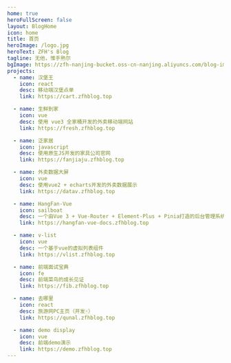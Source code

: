 ```yaml
---
home: true
heroFullScreen: false
layout: BlogHome
icon: home
title: 首页
heroImage: /logo.jpg
heroText: ZFH's Blog
tagline: 无他，惟手熟尔
bgImage: https://zfh-nanjing-bucket.oss-cn-nanjing.aliyuncs.com/blog-images/bg3.jpg
projects:
  - name: 汉堡王
    icon: react
    desc: 移动端汉堡点单
    link: https://cart.zfhblog.top

  - name: 生鲜到家
    icon: vue
    desc: 使用 vue3 全家桶开发的外卖移动端网站
    link: https://fresh.zfhblog.top

  - name: 泛家居
    icon: javascript
    desc: 使用原生JS开发的家具公司官网
    link: https://fanjiaju.zfhblog.top

  - name: 外卖数据大屏
    icon: vue
    desc: 使用vue2 + echarts开发的外卖数据展示
    link: https://datav.zfhblog.top

  - name: HangFan-Vue
    icon: sailboat
    desc: 一个由Vue 3 + Vue-Router + Element-Plus + Pinia打造的后台管理系统生态
    link: https://hangfan-vue-docs.zfhblog.top

  - name: v-list
    icon: vue
    desc: 一个基于vue的虚拟列表组件
    link: https://vlist.zfhblog.top

  - name: 前端面试宝典
    icon: fe
    desc: 前端菜鸟的成长见证
    link: https://fib.zfhblog.top

  - name: 去哪里
    icon: react
    desc: 旅游网PC主页（开发🀄️）
    link: https://qunal.zfhblog.top

  - name: demo display
    icon: vue
    desc: 前端demo演示
    link: https://demo.zfhblog.top
---
```


<Busuanzi />
